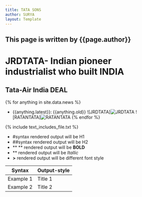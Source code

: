 ```yaml
---
title: TATA SONS
author: SURYA
layout: Template
---
```


## This page is written by {{page.author}}

# JRDTATA- Indian pioneer industrialist who built **INDIA**

## Tata-Air India DEAL

{% for anything in site.data.news %}
-  {{anything.latest}}: {{anything.old}}
![JRDTATA]![JRDTATA](https://images.indianexpress.com/2017/06/jrd_tata_1200.jpg)
![RATANTATA]![RATANTATA](https://images.moneycontrol.com/static-mcnews/2021/10/6-TATA-Air-India-770x433.jpg?impolicy=website&width=770&height=431)
{% endfor %}

{% include text_includes_file.txt %}

- #syntax rendered output will be H1
- ##syntax rendered output will be H2
- ** ** rendered output will be **BOLD**
- ** rendered output will be *Itallic*
- **>** rendered output will be different font style

|Syntax|Output-style|
|------|------------|
|Example 1|Title 1|
|Example 2|Title 2|
